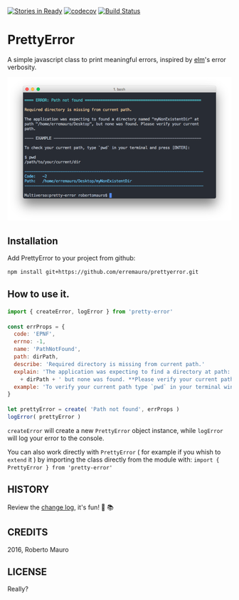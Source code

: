 [![Stories in Ready](https://badge.waffle.io/erremauro/prettyerror.png?label=ready&title=Ready)](https://waffle.io/erremauro/prettyerror) [![codecov](https://codecov.io/gh/erremauro/prettyerror/branch/master/graph/badge.svg)](https://codecov.io/gh/erremauro/prettyerror) [![Build Status](https://travis-ci.org/erremauro/prettyerror.svg?branch=master)](https://travis-ci.org/erremauro/prettyerror)
# PrettyError

A simple javascript class to print meaningful errors, inspired by [elm][1]'s error verbosity.

![PrettyError screenshot][2]

[1]: http://elm-lang.org
[2]: screenshot/screenshot.png


## Installation

Add PrettyError to your project from github:

```bash
npm install git+https://github.com/erremauro/prettyerror.git
```

## How to use it.

```javascript
import { createError, logError } from 'pretty-error'

const errProps = {
  code: 'EPNF',
  errno: -1,
  name: 'PathNotFound',
  path: dirPath,
  describe: 'Required directory is missing from current path.'
  explain: 'The application was expecting to find a directory at path: '
    + dirPath + ' but none was found. **Please verify your current path**.'
  example: 'To verify your current path type `pwd` in your terminal window.'
}

let prettyError = create( 'Path not found', errProps )
logError( prettyError )
```

`createError` will create a new `PrettyError` object instance, while `logError`
will log your error to the console. 

You can also work directly with `PrettyError` ( for example if you whish to `extend` it ) by importing the class directly from the module with: `import { PrettyError } from 'pretty-error'`

## HISTORY

Review the [change log](CHANGELOG.md), it's fun! 🎉 📚

## CREDITS

2016, Roberto Mauro

## LICENSE

Really?
